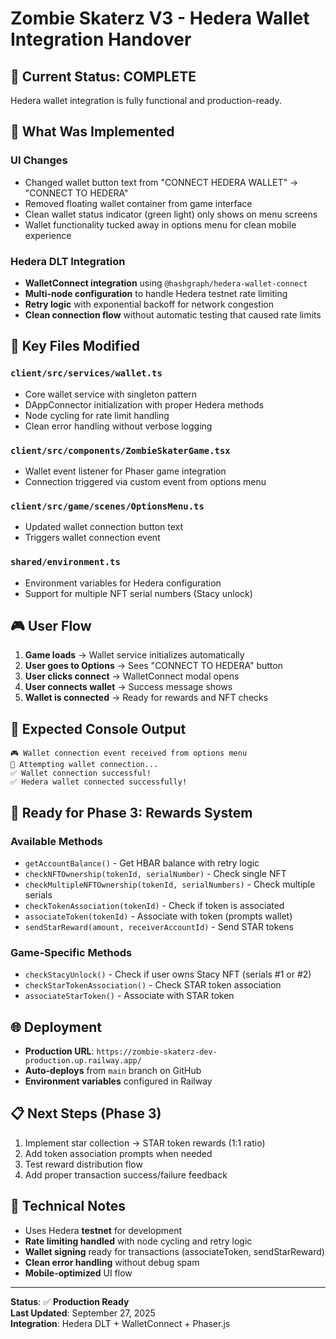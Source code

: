 # Zombie Skaterz V3 - Hedera Wallet Integration Handover

## 🎯 **Current Status: COMPLETE**
Hedera wallet integration is fully functional and production-ready.

## 🔧 **What Was Implemented**

### **UI Changes**
- Changed wallet button text from "CONNECT HEDERA WALLET" → "CONNECT TO HEDERA"
- Removed floating wallet container from game interface
- Clean wallet status indicator (green light) only shows on menu screens
- Wallet functionality tucked away in options menu for clean mobile experience

### **Hedera DLT Integration**
- **WalletConnect integration** using `@hashgraph/hedera-wallet-connect`
- **Multi-node configuration** to handle Hedera testnet rate limiting
- **Retry logic** with exponential backoff for network congestion
- **Clean connection flow** without automatic testing that caused rate limits

## 📁 **Key Files Modified**

### **`client/src/services/wallet.ts`**
- Core wallet service with singleton pattern
- DAppConnector initialization with proper Hedera methods
- Node cycling for rate limit handling
- Clean error handling without verbose logging

### **`client/src/components/ZombieSkaterGame.tsx`**
- Wallet event listener for Phaser game integration
- Connection triggered via custom event from options menu

### **`client/src/game/scenes/OptionsMenu.ts`**
- Updated wallet connection button text
- Triggers wallet connection event

### **`shared/environment.ts`**
- Environment variables for Hedera configuration
- Support for multiple NFT serial numbers (Stacy unlock)

## 🎮 **User Flow**

1. **Game loads** → Wallet service initializes automatically
2. **User goes to Options** → Sees "CONNECT TO HEDERA" button
3. **User clicks connect** → WalletConnect modal opens
4. **User connects wallet** → Success message shows
5. **Wallet is connected** → Ready for rewards and NFT checks

## 🔗 **Expected Console Output**
```
🎮 Wallet connection event received from options menu
🔗 Attempting wallet connection...
✅ Wallet connection successful!
✅ Hedera wallet connected successfully!
```

## 🚀 **Ready for Phase 3: Rewards System**

### **Available Methods**
- `getAccountBalance()` - Get HBAR balance with retry logic
- `checkNFTOwnership(tokenId, serialNumber)` - Check single NFT
- `checkMultipleNFTOwnership(tokenId, serialNumbers)` - Check multiple serials
- `checkTokenAssociation(tokenId)` - Check if token is associated
- `associateToken(tokenId)` - Associate with token (prompts wallet)
- `sendStarReward(amount, receiverAccountId)` - Send STAR tokens

### **Game-Specific Methods**
- `checkStacyUnlock()` - Check if user owns Stacy NFT (serials #1 or #2)
- `checkStarTokenAssociation()` - Check STAR token association
- `associateStarToken()` - Associate with STAR token

## 🌐 **Deployment**
- **Production URL**: `https://zombie-skaterz-dev-production.up.railway.app/`
- **Auto-deploys** from `main` branch on GitHub
- **Environment variables** configured in Railway

## 📋 **Next Steps (Phase 3)**
1. Implement star collection → STAR token rewards (1:1 ratio)
2. Add token association prompts when needed
3. Test reward distribution flow
4. Add proper transaction success/failure feedback

## 🔧 **Technical Notes**
- Uses Hedera **testnet** for development
- **Rate limiting handled** with node cycling and retry logic
- **Wallet signing** ready for transactions (associateToken, sendStarReward)
- **Clean error handling** without debug spam
- **Mobile-optimized** UI flow

---

**Status**: ✅ **Production Ready**  
**Last Updated**: September 27, 2025  
**Integration**: Hedera DLT + WalletConnect + Phaser.js
